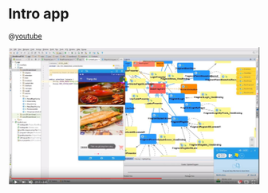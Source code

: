 # Intro app

@[youtube](DFY-xl_O0EE)

[![](images/demo.JPG)](https://www.youtube.com/watch?v=DFY-xl_O0EE)
